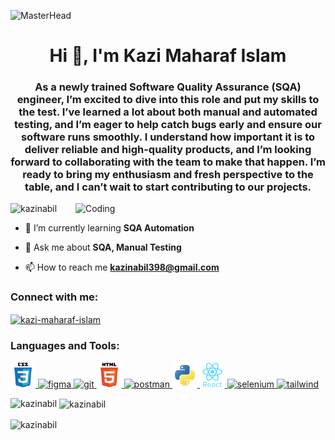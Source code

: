 ![MasterHead](https://10pearls.com/wp-content/uploads/2022/01/Banner@3x-scaled.webp)
<h1 align="center">Hi 👋, I'm Kazi Maharaf Islam</h1>
<h3 align="center">As a newly trained Software Quality Assurance (SQA) engineer, I’m excited to dive into this role and put my skills to the test. I’ve learned a lot about both manual and automated testing, and I’m eager to help catch bugs early and ensure our software runs smoothly. I understand how important it is to deliver reliable and high-quality products, and I’m looking forward to collaborating with the team to make that happen. I’m ready to bring my enthusiasm and fresh perspective to the table, and I can’t wait to start contributing to our projects.</h3>

<img align="right" alt="Coding" width="400" src="https://cdn-hjjbh.nitrocdn.com/NUieNuHBZnIwKENrkVrRTxbvvmcPrKtl/assets/images/optimized/rev-3ab8a3c/www.qamadness.com/wp-content/themes/qamadness/dist/images/blog-gifs/Hiring-manager-5sec.gif">

<p align="left"> <img src="https://komarev.com/ghpvc/?username=kazinabil&label=Profile%20views&color=0e75b6&style=flat" alt="kazinabil" /> </p>

- 🌱 I’m currently learning **SQA Automation**

- 💬 Ask me about **SQA, Manual Testing**

- 📫 How to reach me **kazinabil398@gmail.com**

<h3 align="left">Connect with me:</h3>
<p align="left">
<a href="https://linkedin.com/in/kazi-maharaf-islam" target="blank"><img align="center" src="https://raw.githubusercontent.com/rahuldkjain/github-profile-readme-generator/master/src/images/icons/Social/linked-in-alt.svg" alt="kazi-maharaf-islam" height="30" width="40" /></a>
</p>

<h3 align="left">Languages and Tools:</h3>
<p align="left"> <a href="https://www.w3schools.com/css/" target="_blank" rel="noreferrer"> <img src="https://raw.githubusercontent.com/devicons/devicon/master/icons/css3/css3-original-wordmark.svg" alt="css3" width="40" height="40"/> </a> <a href="https://www.figma.com/" target="_blank" rel="noreferrer"> <img src="https://www.vectorlogo.zone/logos/figma/figma-icon.svg" alt="figma" width="40" height="40"/> </a> <a href="https://git-scm.com/" target="_blank" rel="noreferrer"> <img src="https://www.vectorlogo.zone/logos/git-scm/git-scm-icon.svg" alt="git" width="40" height="40"/> </a> <a href="https://www.w3.org/html/" target="_blank" rel="noreferrer"> <img src="https://raw.githubusercontent.com/devicons/devicon/master/icons/html5/html5-original-wordmark.svg" alt="html5" width="40" height="40"/> </a> <a href="https://postman.com" target="_blank" rel="noreferrer"> <img src="https://www.vectorlogo.zone/logos/getpostman/getpostman-icon.svg" alt="postman" width="40" height="40"/> </a> <a href="https://www.python.org" target="_blank" rel="noreferrer"> <img src="https://raw.githubusercontent.com/devicons/devicon/master/icons/python/python-original.svg" alt="python" width="40" height="40"/> </a> <a href="https://reactjs.org/" target="_blank" rel="noreferrer"> <img src="https://raw.githubusercontent.com/devicons/devicon/master/icons/react/react-original-wordmark.svg" alt="react" width="40" height="40"/> </a> <a href="https://www.selenium.dev" target="_blank" rel="noreferrer"> <img src="https://raw.githubusercontent.com/detain/svg-logos/780f25886640cef088af994181646db2f6b1a3f8/svg/selenium-logo.svg" alt="selenium" width="40" height="40"/> </a> <a href="https://tailwindcss.com/" target="_blank" rel="noreferrer"> <img src="https://www.vectorlogo.zone/logos/tailwindcss/tailwindcss-icon.svg" alt="tailwind" width="40" height="40"/> </a> </p>

<p><img align="left" src="https://github-readme-stats.vercel.app/api/top-langs?username=kazinabil&show_icons=true&locale=en&layout=compact" alt="kazinabil" /></p>

<p>&nbsp;<img align="center" src="https://github-readme-stats.vercel.app/api?username=kazinabil&show_icons=true&locale=en" alt="kazinabil" /></p>

<p><img align="center" src="https://github-readme-streak-stats.herokuapp.com/?user=kazinabil&" alt="kazinabil" /></p>
